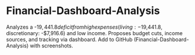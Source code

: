 # Financial-Dashboard-Analysis
Analyzes a -$19,441.8 deficit from high expenses (living: -$19,441.8, discretionary: -$7,916.6) and low income. Proposes budget cuts, income sources, and tracking via dashboard. Add to GitHub (Financial-Dashboard-Analysis) with screenshots.
